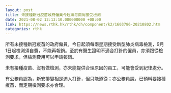 ```yaml
---
layout: post
title: 未接種新冠疫苗政府僱員今起須每兩周接受檢測
date: 2021-08-02 12:13:10.000000000 +08:00
link: https://news.rthk.hk/rthk/ch/component/k2/1603786-20210802.htm
categories: rthk
---
```


所有未接種新冠疫苗的政府僱員，今日起須每兩星期接受新型肺炎病毒檢測，9月1日起檢測須自費，不能再報銷。至於有醫生證明不適合打針的僱員，亦須跟從檢測要求，但檢測費用可以申請報銷。

未有接種疫苗、沒有做檢測，亦未能提供合理原因的員工，可能會受到紀律處分。

有公務員認為，新安排變相是迫人打針，但只能遵從；亦公務員說，已預料要接種疫苗，而定期檢測要求亦合理。
